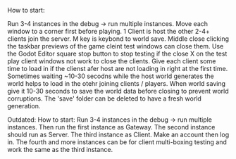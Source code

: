 How to start:

Run 3-4 instances in the debug -> run multiple instances. Move each window to a corner first before playing. 1 Client is host the other 2-4+ clients join the server. M key is keybond to world save. Middle close clicking the taskbar previews of the game cleint test windows can close them. Use the Godot Editor square stop button to stop testing if the close X on the test play client windows not work to close the clients. Give each client some time to load in if the clienst afer host are not loading in right at the first time. Sometimes waiting ~10-30 secodns while the host world generates the world helps to load in the otehr joining clients / players. When world saving give it 10-30 seconds to save the world data before closing to prevent world corruptions. The 'save' folder can be deleted to have a fresh world generation.

Outdated: How to start: Run 3-4 instances in the debug -> run multiple instances. Then run the first instance as Gateway. The second instance should run as Server. The third instance as Client. Make an account then log in. The fourth and more instances can be for client multi-boxing testing and work the same as the third instance.

